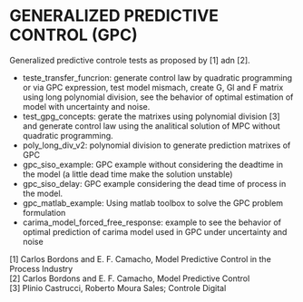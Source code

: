 GENERALIZED PREDICTIVE CONTROL (GPC)
====================================

Generalized predictive controle tests as proposed by [1] adn [2].

* teste_transfer_funcrion: generate control law by quadratic programming or via GPC expression, test model mismach, create G, Gl and F matrix using long polynomial division, see the behavior of optimal estimation of model with uncertainty and noise. 
* test_gpg_concepts: gerate the matrixes using polynomial division [3] and generate control law using the analitical solution of MPC without quadratic programming.  
* poly_long_div_v2: polynomial division to generate prediction matrixes of GPC
* gpc_siso_example: GPC example without considering the deadtime in the model (a little dead time make the solution unstable)  
* gpc_siso_delay: GPC example considering the dead time of process in the model.  
* gpc_matlab_example: Using matlab toolbox to solve the GPC problem formulation
* carima_model_forced_free_response: example to see the behavior of optimal prediction of carima model used in GPC under uncertainty and noise


[1] Carlos Bordons and E. F. Camacho, Model Predictive Control in the Process Industry  
[2] Carlos Bordons and E. F. Camacho, Model Predictive Control  
[3] Plinio Castrucci, Roberto Moura Sales; Controle Digital
